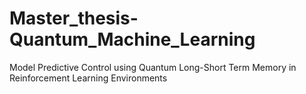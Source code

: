 # Master_thesis-Quantum_Machine_Learning
Model Predictive Control using Quantum Long-Short Term  Memory in Reinforcement Learning Environments
